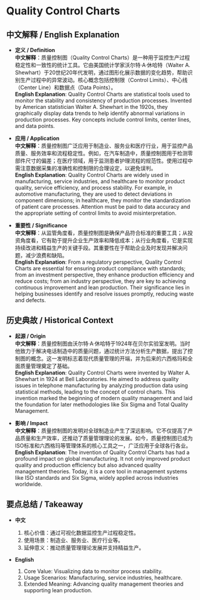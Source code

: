 # Quality Control Charts

## 中文解释 / English Explanation

* **定义 / Definition**  
  **中文解释**：质量控制图（Quality Control Charts）是一种用于监控生产过程稳定性和一致性的统计工具。它由美国统计学家沃尔特·A·休哈特（Walter A. Shewhart）于20世纪20年代发明，通过图形化展示数据的变化趋势，帮助识别生产过程中的异常波动。核心概念包括控制限（Control Limits）、中心线（Center Line）和数据点（Data Points）。  
  **English Explanation**: Quality Control Charts are statistical tools used to monitor the stability and consistency of production processes. Invented by American statistician Walter A. Shewhart in the 1920s, they graphically display data trends to help identify abnormal variations in production processes. Key concepts include control limits, center lines, and data points.

* **应用 / Application**  
  **中文解释**：质量控制图广泛应用于制造业、服务业和医疗行业，用于监控产品质量、服务效率和流程稳定性。例如，在汽车制造中，质量控制图用于检测零部件尺寸的偏差；在医疗领域，用于监测患者护理流程的规范性。使用过程中需注意数据采集的准确性和控制限的合理设定，以避免误判。  
  **English Explanation**: Quality Control Charts are widely used in manufacturing, service industries, and healthcare to monitor product quality, service efficiency, and process stability. For example, in automotive manufacturing, they are used to detect deviations in component dimensions; in healthcare, they monitor the standardization of patient care processes. Attention must be paid to data accuracy and the appropriate setting of control limits to avoid misinterpretation.

* **重要性 / Significance**  
  **中文解释**：从监管角度看，质量控制图是确保产品符合标准的重要工具；从投资角度看，它有助于提升企业生产效率和降低成本；从行业角度看，它是实现持续改进和精益生产的关键手段。其重要性在于帮助企业及时发现并解决问题，减少浪费和缺陷。  
  **English Explanation**: From a regulatory perspective, Quality Control Charts are essential for ensuring product compliance with standards; from an investment perspective, they enhance production efficiency and reduce costs; from an industry perspective, they are key to achieving continuous improvement and lean production. Their significance lies in helping businesses identify and resolve issues promptly, reducing waste and defects.

## 历史典故 / Historical Context

* **起源 / Origin**  
  **中文解释**：质量控制图由沃尔特·A·休哈特于1924年在贝尔实验室发明。当时他致力于解决电话制造中的质量问题，通过统计方法分析生产数据，提出了控制图的概念。这一发明标志着现代质量管理的开端，并为后来的六西格玛和全面质量管理奠定了基础。  
  **English Explanation**: Quality Control Charts were invented by Walter A. Shewhart in 1924 at Bell Laboratories. He aimed to address quality issues in telephone manufacturing by analyzing production data using statistical methods, leading to the concept of control charts. This invention marked the beginning of modern quality management and laid the foundation for later methodologies like Six Sigma and Total Quality Management.

* **影响 / Impact**  
  **中文解释**：质量控制图的发明对全球制造业产生了深远影响。它不仅提高了产品质量和生产效率，还推动了质量管理理论的发展。如今，质量控制图已成为ISO标准和六西格玛等管理体系的核心工具之一，广泛应用于全球各行各业。  
  **English Explanation**: The invention of Quality Control Charts has had a profound impact on global manufacturing. It not only improved product quality and production efficiency but also advanced quality management theories. Today, it is a core tool in management systems like ISO standards and Six Sigma, widely applied across industries worldwide.

## 要点总结 / Takeaway

* **中文**  
  1. 核心价值：通过可视化数据监控生产过程稳定性。
  2. 使用场景：制造业、服务业、医疗行业等。
  3. 延伸意义：推动质量管理理论发展并支持精益生产。

* **English**  
  1. Core Value: Visualizing data to monitor process stability.
  2. Usage Scenarios: Manufacturing, service industries, healthcare.
  3. Extended Meaning: Advancing quality management theories and supporting lean production.